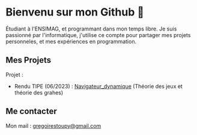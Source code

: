 # Bienvenu sur mon Github 👋

Étudiant à l'ENSIMAG, et programmant dans mon temps libre. Je suis passionné par l'informatique, j'utilise ce compte pour partager mes projets personneles, et mes expériences en programmation.

## Mes Projets
  
Projet :  
* Rendu TIPE (06/2023) : [Navigateur_dynamique](https://github.com/St0up/Navigateur_dynamique) (Théorie des jeux et théorie des grahes)    

## Me contacter  

Mon mail : gregoirestoupy@gmail.com
